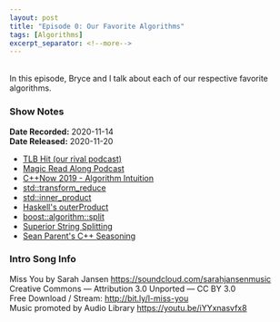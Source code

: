 ```yaml
---
layout: post
title: "Episode 0: Our Favorite Algorithms"
tags: [Algorithms]
excerpt_separator: <!--more-->
---
```


<div id='buzzsprout-small-player-1501960'></div><script type='text/javascript' charset='utf-8' src='https://www.buzzsprout.com/1501960.js?container_id=buzzsprout-small-player-1501960&player=small'></script>

<br>In this episode, Bryce and I talk about each of our respective favorite algorithms.

### Show Notes

**Date Recorded:** 2020-11-14 <br>
**Date Released:** 2020-11-20

* [TLB Hit (our rival podcast)](https://tlbh.it/)
* [Magic Read Along Podcast](http://www.magicreadalong.com/)
* [C++Now 2019 - Algorithm Intuition](https://youtu.be/48gV1SNm3WA)
* [std::transform_reduce](https://en.cppreference.com/w/cpp/algorithm/transform_reduce)
* [std::inner_product](https://en.cppreference.com/w/cpp/algorithm/inner_product)
* [Haskell's outerProduct](https://hackage.haskell.org/package/utility-ht-0.0.15/docs/Data-List-HT.html#v:outerProduct)
* [boost::algorithm::split](https://www.boost.org/doc/libs/1_74_0/doc/html/boost/algorithm/split.html)
* [Superior String Splitting](http://www.open-std.org/jtc1/sc22/wg21/docs/papers/2020/p2210r0.html)
* [Sean Parent's C++ Seasoning](https://youtu.be/W2tWOdzgXHA)

### Intro Song Info

Miss You by Sarah Jansen https://soundcloud.com/sarahjansenmusic<br>
Creative Commons — Attribution 3.0 Unported — CC BY 3.0<br>
Free Download / Stream: http://bit.ly/l-miss-you<br>
Music promoted by Audio Library https://youtu.be/iYYxnasvfx8<br>
